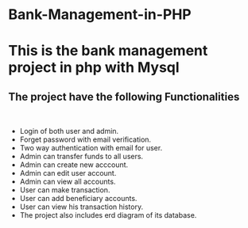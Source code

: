 # Bank-Management-in-PHP
<h1>This is the bank management project in php with Mysql</h1> 
<h2>The project have the following Functionalities</h2> <br>
<ul>
 <li>
Login of both user and admin. <br>
  </li>
  <li>
    Forget password with email verification.
  </li>
  <li>
    Two way authentication with email for user.
  </li>
  <li>
    Admin can transfer funds to all users. 
  </li>
    <li>
    Admin can create new acccount.
  </li>
  <li>
    Admin can edit user account.
  </li>
  <li>
    Admin can view all accounts.
  </li>
  <li>
    User can make transaction.
  </li>
  <li>
     User can add beneficiary accounts.
  </li>
  <li>
    User can view his transaction history.
  </li>
  <li>
    The project also includes erd diagram of its database.
  </li>
  </ul>
